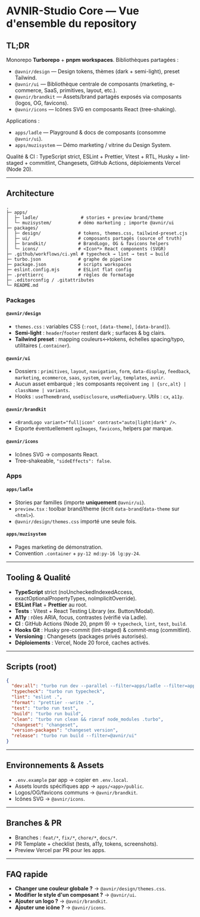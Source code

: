 # AVNIR-Studio Core — Vue d'ensemble du repository

<!-- METADATA -->
<!-- Version: 1.0.0 -->
<!-- Last Updated: 2025-10-24 -->
<!-- Last Validated: 2025-10-24 -->
<!-- Next Review: 2025-11-23 -->
<!-- Dependencies: None -->
<!-- Breaking Changes: None -->
<!-- Status: ACTIVE -->
<!-- /METADATA -->


## TL;DR

Monorepo **Turborepo** + **pnpm workspaces**. Bibliothèques partagées :

- `@avnir/design` — Design tokens, thèmes (dark + semi-light), preset Tailwind.
- `@avnir/ui` — Bibliothèque centrale de composants (marketing, e-commerce, SaaS, primitives, layout, etc.).
- `@avnir/brandkit` — Assets/brand partagés exposés via composants (logos, OG, favicons).
- `@avnir/icons` — Icônes SVG en composants React (tree-shaking).

Applications :

- `apps/ladle` — Playground & docs de composants (consomme `@avnir/ui`).
- `apps/muzisystem` — Démo marketing / vitrine du Design System.

Qualité & CI : TypeScript strict, ESLint + Prettier, Vitest + RTL, Husky + lint-staged + commitlint, Changesets, GitHub Actions, déploiements Vercel (Node 20).

---

## Architecture

```
.
├─ apps/
│  ├─ ladle/                # stories + preview brand/theme
│  └─ muzisystem/          # démo marketing ; importe @avnir/ui
├─ packages/
│  ├─ design/              # tokens, themes.css, tailwind-preset.cjs
│  ├─ ui/                  # composants partagés (source of truth)
│  ├─ brandkit/            # BrandLogo, OG & favicons helpers
│  └─ icons/               # <Icon*> React components (SVGR)
├─ .github/workflows/ci.yml # typecheck → lint → test → build
├─ turbo.json              # graphe de pipeline
├─ package.json            # scripts workspaces
├─ eslint.config.mjs       # ESLint flat config
├─ .prettierrc             # règles de formatage
├─ .editorconfig / .gitattributes
└─ README.md
```

### Packages

#### `@avnir/design`

- `themes.css` : variables CSS (`:root`, `[data-theme]`, `[data-brand]`).
- **Semi-light** : `header`/`footer` restent dark ; surfaces & bg clairs.
- **Tailwind preset** : mapping couleurs↔tokens, échelles spacing/typo, utilitaires (`.container`).

#### `@avnir/ui`

- Dossiers : `primitives`, `layout`, `navigation`, `form`, `data-display`, `feedback`, `marketing`, `ecommerce`, `saas`, `system`, `overlay`, `templates`, `avnir`.
- Aucun asset embarqué ; les composants reçoivent `img | {src,alt} | className | variants`.
- Hooks : `useThemeBrand`, `useDisclosure`, `useMediaQuery`. Utils : `cx`, `a11y`.

#### `@avnir/brandkit`

- `<BrandLogo variant="full|icon" contrast="auto|light|dark" />`.
- Exporte éventuellement `ogImages`, `favicons`, helpers par marque.

#### `@avnir/icons`

- Icônes SVG → composants React.
- Tree-shakeable, `"sideEffects": false`.

### Apps

#### `apps/ladle`

- Stories par familles (importe **uniquement** `@avnir/ui`).
- `preview.tsx` : toolbar brand/theme (écrit `data-brand`/`data-theme` sur `<html>`).
- `@avnir/design/themes.css` importé une seule fois.

#### `apps/muzisystem`

- Pages marketing de démonstration.
- Convention `.container` + `py-12 md:py-16 lg:py-24`.

---

## Tooling & Qualité

- **TypeScript** strict (noUncheckedIndexedAccess, exactOptionalPropertyTypes, noImplicitOverride).
- **ESLint Flat** + **Prettier** au root.
- **Tests** : Vitest + React Testing Library (ex. Button/Modal).
- **A11y** : rôles ARIA, focus, contrastes (vérifié via Ladle).
- **CI** : GitHub Actions (Node 20, pnpm 9) → `typecheck`, `lint`, `test`, `build`.
- **Hooks Git** : Husky pre-commit (lint-staged) & commit-msg (commitlint).
- **Versioning** : Changesets (packages privés autorisés).
- **Déploiements** : Vercel, Node 20 forcé, caches activés.

---

## Scripts (root)

```json
{
  "dev:all": "turbo run dev --parallel --filter=apps/ladle --filter=apps/muzisystem",
  "typecheck": "turbo run typecheck",
  "lint": "eslint .",
  "format": "prettier --write .",
  "test": "turbo run test",
  "build": "turbo run build",
  "clean": "turbo run clean && rimraf node_modules .turbo",
  "changeset": "changeset",
  "version-packages": "changeset version",
  "release": "turbo run build --filter=@avnir/ui"
}
```

---

## Environnements & Assets

- `.env.example` par app → copier en `.env.local`.
- Assets lourds spécifiques app → `apps/<app>/public`.
- Logos/OG/favicons communs → `@avnir/brandkit`.
- Icônes SVG → `@avnir/icons`.

---

## Branches & PR

- Branches : `feat/*`, `fix/*`, `chore/*`, `docs/*`.
- PR Template + checklist (tests, a11y, tokens, screenshots).
- Preview Vercel par PR pour les apps.

---

## FAQ rapide

- **Changer une couleur globale ?** → `@avnir/design/themes.css`.
- **Modifier le style d'un composant ?** → `@avnir/ui`.
- **Ajouter un logo ?** → `@avnir/brandkit`.
- **Ajouter une icône ?** → `@avnir/icons`.
